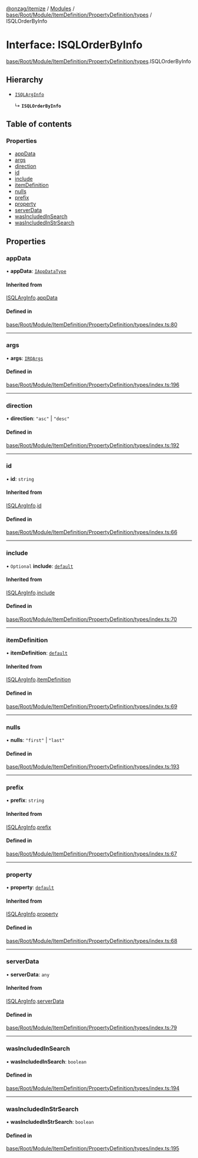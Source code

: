 [@onzag/itemize](../README.md) / [Modules](../modules.md) / [base/Root/Module/ItemDefinition/PropertyDefinition/types](../modules/base_Root_Module_ItemDefinition_PropertyDefinition_types.md) / ISQLOrderByInfo

# Interface: ISQLOrderByInfo

[base/Root/Module/ItemDefinition/PropertyDefinition/types](../modules/base_Root_Module_ItemDefinition_PropertyDefinition_types.md).ISQLOrderByInfo

## Hierarchy

- [`ISQLArgInfo`](base_Root_Module_ItemDefinition_PropertyDefinition_types.ISQLArgInfo.md)

  ↳ **`ISQLOrderByInfo`**

## Table of contents

### Properties

- [appData](base_Root_Module_ItemDefinition_PropertyDefinition_types.ISQLOrderByInfo.md#appdata)
- [args](base_Root_Module_ItemDefinition_PropertyDefinition_types.ISQLOrderByInfo.md#args)
- [direction](base_Root_Module_ItemDefinition_PropertyDefinition_types.ISQLOrderByInfo.md#direction)
- [id](base_Root_Module_ItemDefinition_PropertyDefinition_types.ISQLOrderByInfo.md#id)
- [include](base_Root_Module_ItemDefinition_PropertyDefinition_types.ISQLOrderByInfo.md#include)
- [itemDefinition](base_Root_Module_ItemDefinition_PropertyDefinition_types.ISQLOrderByInfo.md#itemdefinition)
- [nulls](base_Root_Module_ItemDefinition_PropertyDefinition_types.ISQLOrderByInfo.md#nulls)
- [prefix](base_Root_Module_ItemDefinition_PropertyDefinition_types.ISQLOrderByInfo.md#prefix)
- [property](base_Root_Module_ItemDefinition_PropertyDefinition_types.ISQLOrderByInfo.md#property)
- [serverData](base_Root_Module_ItemDefinition_PropertyDefinition_types.ISQLOrderByInfo.md#serverdata)
- [wasIncludedInSearch](base_Root_Module_ItemDefinition_PropertyDefinition_types.ISQLOrderByInfo.md#wasincludedinsearch)
- [wasIncludedInStrSearch](base_Root_Module_ItemDefinition_PropertyDefinition_types.ISQLOrderByInfo.md#wasincludedinstrsearch)

## Properties

### appData

• **appData**: [`IAppDataType`](server.IAppDataType.md)

#### Inherited from

[ISQLArgInfo](base_Root_Module_ItemDefinition_PropertyDefinition_types.ISQLArgInfo.md).[appData](base_Root_Module_ItemDefinition_PropertyDefinition_types.ISQLArgInfo.md#appdata)

#### Defined in

[base/Root/Module/ItemDefinition/PropertyDefinition/types/index.ts:80](https://github.com/onzag/itemize/blob/73e0c39e/base/Root/Module/ItemDefinition/PropertyDefinition/types/index.ts#L80)

___

### args

• **args**: [`IRQArgs`](rq_querier.IRQArgs.md)

#### Defined in

[base/Root/Module/ItemDefinition/PropertyDefinition/types/index.ts:196](https://github.com/onzag/itemize/blob/73e0c39e/base/Root/Module/ItemDefinition/PropertyDefinition/types/index.ts#L196)

___

### direction

• **direction**: ``"asc"`` \| ``"desc"``

#### Defined in

[base/Root/Module/ItemDefinition/PropertyDefinition/types/index.ts:192](https://github.com/onzag/itemize/blob/73e0c39e/base/Root/Module/ItemDefinition/PropertyDefinition/types/index.ts#L192)

___

### id

• **id**: `string`

#### Inherited from

[ISQLArgInfo](base_Root_Module_ItemDefinition_PropertyDefinition_types.ISQLArgInfo.md).[id](base_Root_Module_ItemDefinition_PropertyDefinition_types.ISQLArgInfo.md#id)

#### Defined in

[base/Root/Module/ItemDefinition/PropertyDefinition/types/index.ts:66](https://github.com/onzag/itemize/blob/73e0c39e/base/Root/Module/ItemDefinition/PropertyDefinition/types/index.ts#L66)

___

### include

• `Optional` **include**: [`default`](../classes/base_Root_Module_ItemDefinition_Include.default.md)

#### Inherited from

[ISQLArgInfo](base_Root_Module_ItemDefinition_PropertyDefinition_types.ISQLArgInfo.md).[include](base_Root_Module_ItemDefinition_PropertyDefinition_types.ISQLArgInfo.md#include)

#### Defined in

[base/Root/Module/ItemDefinition/PropertyDefinition/types/index.ts:70](https://github.com/onzag/itemize/blob/73e0c39e/base/Root/Module/ItemDefinition/PropertyDefinition/types/index.ts#L70)

___

### itemDefinition

• **itemDefinition**: [`default`](../classes/base_Root_Module_ItemDefinition.default.md)

#### Inherited from

[ISQLArgInfo](base_Root_Module_ItemDefinition_PropertyDefinition_types.ISQLArgInfo.md).[itemDefinition](base_Root_Module_ItemDefinition_PropertyDefinition_types.ISQLArgInfo.md#itemdefinition)

#### Defined in

[base/Root/Module/ItemDefinition/PropertyDefinition/types/index.ts:69](https://github.com/onzag/itemize/blob/73e0c39e/base/Root/Module/ItemDefinition/PropertyDefinition/types/index.ts#L69)

___

### nulls

• **nulls**: ``"first"`` \| ``"last"``

#### Defined in

[base/Root/Module/ItemDefinition/PropertyDefinition/types/index.ts:193](https://github.com/onzag/itemize/blob/73e0c39e/base/Root/Module/ItemDefinition/PropertyDefinition/types/index.ts#L193)

___

### prefix

• **prefix**: `string`

#### Inherited from

[ISQLArgInfo](base_Root_Module_ItemDefinition_PropertyDefinition_types.ISQLArgInfo.md).[prefix](base_Root_Module_ItemDefinition_PropertyDefinition_types.ISQLArgInfo.md#prefix)

#### Defined in

[base/Root/Module/ItemDefinition/PropertyDefinition/types/index.ts:67](https://github.com/onzag/itemize/blob/73e0c39e/base/Root/Module/ItemDefinition/PropertyDefinition/types/index.ts#L67)

___

### property

• **property**: [`default`](../classes/base_Root_Module_ItemDefinition_PropertyDefinition.default.md)

#### Inherited from

[ISQLArgInfo](base_Root_Module_ItemDefinition_PropertyDefinition_types.ISQLArgInfo.md).[property](base_Root_Module_ItemDefinition_PropertyDefinition_types.ISQLArgInfo.md#property)

#### Defined in

[base/Root/Module/ItemDefinition/PropertyDefinition/types/index.ts:68](https://github.com/onzag/itemize/blob/73e0c39e/base/Root/Module/ItemDefinition/PropertyDefinition/types/index.ts#L68)

___

### serverData

• **serverData**: `any`

#### Inherited from

[ISQLArgInfo](base_Root_Module_ItemDefinition_PropertyDefinition_types.ISQLArgInfo.md).[serverData](base_Root_Module_ItemDefinition_PropertyDefinition_types.ISQLArgInfo.md#serverdata)

#### Defined in

[base/Root/Module/ItemDefinition/PropertyDefinition/types/index.ts:79](https://github.com/onzag/itemize/blob/73e0c39e/base/Root/Module/ItemDefinition/PropertyDefinition/types/index.ts#L79)

___

### wasIncludedInSearch

• **wasIncludedInSearch**: `boolean`

#### Defined in

[base/Root/Module/ItemDefinition/PropertyDefinition/types/index.ts:194](https://github.com/onzag/itemize/blob/73e0c39e/base/Root/Module/ItemDefinition/PropertyDefinition/types/index.ts#L194)

___

### wasIncludedInStrSearch

• **wasIncludedInStrSearch**: `boolean`

#### Defined in

[base/Root/Module/ItemDefinition/PropertyDefinition/types/index.ts:195](https://github.com/onzag/itemize/blob/73e0c39e/base/Root/Module/ItemDefinition/PropertyDefinition/types/index.ts#L195)
